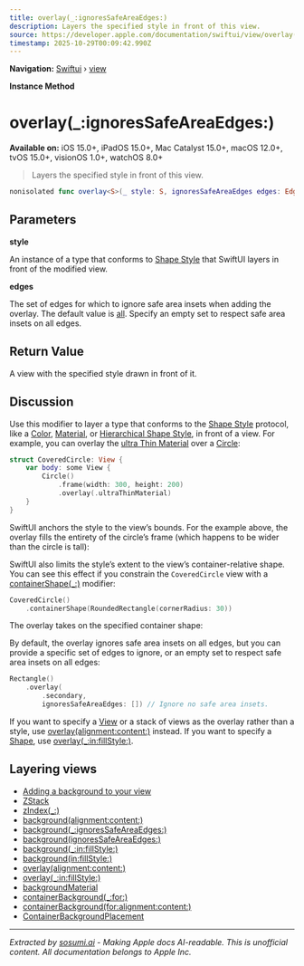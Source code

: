 ```yaml
---
title: overlay(_:ignoresSafeAreaEdges:)
description: Layers the specified style in front of this view.
source: https://developer.apple.com/documentation/swiftui/view/overlay(_:ignoressafeareaedges:)
timestamp: 2025-10-29T00:09:42.990Z
---
```


**Navigation:** [Swiftui](/documentation/swiftui) › [view](/documentation/swiftui/view)

**Instance Method**

# overlay(_:ignoresSafeAreaEdges:)

**Available on:** iOS 15.0+, iPadOS 15.0+, Mac Catalyst 15.0+, macOS 12.0+, tvOS 15.0+, visionOS 1.0+, watchOS 8.0+

> Layers the specified style in front of this view.

```swift
nonisolated func overlay<S>(_ style: S, ignoresSafeAreaEdges edges: Edge.Set = .all) -> some View where S : ShapeStyle
```

## Parameters

**style**

An instance of a type that conforms to [Shape Style](/documentation/swiftui/shapestyle) that SwiftUI layers in front of the modified view.



**edges**

The set of edges for which to ignore safe area insets when adding the overlay. The default value is [all](/documentation/swiftui/edge/set/all). Specify an empty set to respect safe area insets on all edges.



## Return Value

A view with the specified style drawn in front of it.

## Discussion

Use this modifier to layer a type that conforms to the [Shape Style](/documentation/swiftui/shapestyle) protocol, like a [Color](/documentation/swiftui/color), [Material](/documentation/swiftui/material), or [Hierarchical Shape Style](/documentation/swiftui/hierarchicalshapestyle), in front of a view. For example, you can overlay the [ultra Thin Material](/documentation/swiftui/shapestyle/ultrathinmaterial) over a [Circle](/documentation/swiftui/circle):

```swift
struct CoveredCircle: View {
    var body: some View {
        Circle()
            .frame(width: 300, height: 200)
            .overlay(.ultraThinMaterial)
    }
}
```

SwiftUI anchors the style to the view’s bounds. For the example above, the overlay fills the entirety of the circle’s frame (which happens to be wider than the circle is tall):



SwiftUI also limits the style’s extent to the view’s container-relative shape. You can see this effect if you constrain the `CoveredCircle` view with a [containerShape(_:)](/documentation/swiftui/view/containershape(_:)) modifier:

```swift
CoveredCircle()
    .containerShape(RoundedRectangle(cornerRadius: 30))
```

The overlay takes on the specified container shape:



By default, the overlay ignores safe area insets on all edges, but you can provide a specific set of edges to ignore, or an empty set to respect safe area insets on all edges:

```swift
Rectangle()
    .overlay(
        .secondary,
        ignoresSafeAreaEdges: []) // Ignore no safe area insets.
```

If you want to specify a [View](/documentation/swiftui/view) or a stack of views as the overlay rather than a style, use [overlay(alignment:content:)](/documentation/swiftui/view/overlay(alignment:content:)) instead. If you want to specify a [Shape](/documentation/swiftui/shape), use [overlay(_:in:fillStyle:)](/documentation/swiftui/view/overlay(_:in:fillstyle:)).

## Layering views

- [Adding a background to your view](/documentation/swiftui/adding-a-background-to-your-view)
- [ZStack](/documentation/swiftui/zstack)
- [zIndex(_:)](/documentation/swiftui/view/zindex(_:))
- [background(alignment:content:)](/documentation/swiftui/view/background(alignment:content:))
- [background(_:ignoresSafeAreaEdges:)](/documentation/swiftui/view/background(_:ignoressafeareaedges:))
- [background(ignoresSafeAreaEdges:)](/documentation/swiftui/view/background(ignoressafeareaedges:))
- [background(_:in:fillStyle:)](/documentation/swiftui/view/background(_:in:fillstyle:))
- [background(in:fillStyle:)](/documentation/swiftui/view/background(in:fillstyle:))
- [overlay(alignment:content:)](/documentation/swiftui/view/overlay(alignment:content:))
- [overlay(_:in:fillStyle:)](/documentation/swiftui/view/overlay(_:in:fillstyle:))
- [backgroundMaterial](/documentation/swiftui/environmentvalues/backgroundmaterial)
- [containerBackground(_:for:)](/documentation/swiftui/view/containerbackground(_:for:))
- [containerBackground(for:alignment:content:)](/documentation/swiftui/view/containerbackground(for:alignment:content:))
- [ContainerBackgroundPlacement](/documentation/swiftui/containerbackgroundplacement)

---

*Extracted by [sosumi.ai](https://sosumi.ai) - Making Apple docs AI-readable.*
*This is unofficial content. All documentation belongs to Apple Inc.*
